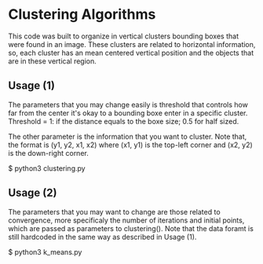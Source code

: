 # Clustering Algorithms

This code was built to organize in vertical clusters bounding boxes that were
found in an image. These clusters are related to horizontal information, so, 
each cluster has an mean centered vertical position and the objects that are
in these vertical region.

## Usage (1)

The parameters that you may change easily is threshold that controls how
far from the center it's okay to a bounding boxe enter in a specific cluster.
Threshold = 1: if the distance equals to the boxe size; 0.5 for half sized.
 
The other parameter is the information that you want to cluster. Note that,
the format is (y1, y2, x1, x2) where (x1, y1) is the top-left corner and
(x2, y2) is the down-right corner.

$ python3 clustering.py

## Usage (2)

The parameters that you may want to change are those related to convergence, 
more specificaly the number of iterations and initial points, which are passed
as parameters to clustering(). Note that the data foramt is still hardcoded in
the same way as described in Usage (1). 

$ python3 k_means.py

